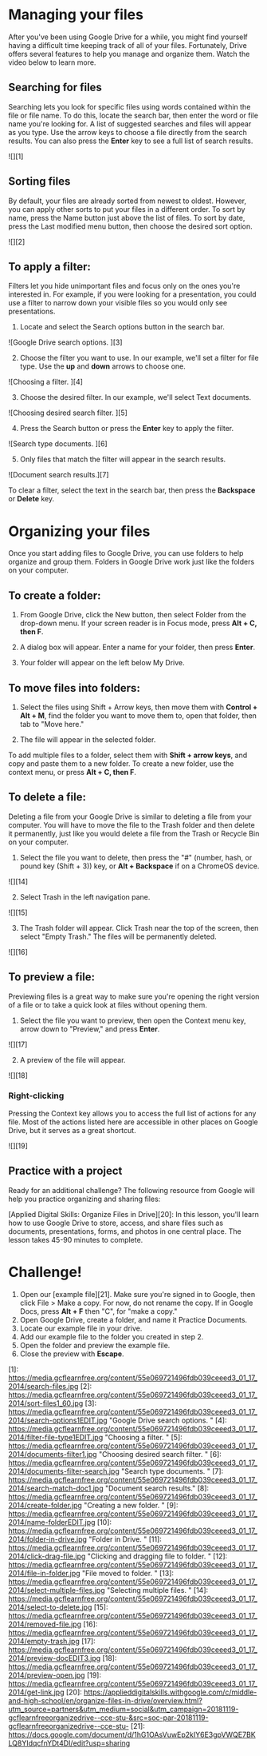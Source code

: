 # Managing your files

After you've been using Google Drive for a while, you might find yourself having a difficult time keeping track of all of your files. Fortunately, Drive offers several features to help you manage and organize them. Watch the video below to learn more.

## Searching for files

Searching lets you look for specific files using words contained within the file or file name. To do this, locate the search bar, then enter the word or file name you're looking for. A list of suggested searches and files will appear as you type. Use the arrow keys to choose a file directly from the search results. You can also press the **Enter** key to see a full list of search results.

![][1]

## Sorting files

By default, your files are already sorted from newest to oldest. However, you can apply other sorts to put your files in a different order. To sort by name, press the Name button just above the list of files. To sort by date, press the Last modified menu button, then choose the desired sort option.

![][2]

## To apply a filter:

Filters let you hide unimportant files and focus only on the ones you're interested in. For example, if you were looking for a presentation, you could use a filter to narrow down your visible files so you would only see presentations.

1. Locate and select the Search options button in the search bar.

  ![Google Drive search options. ][3]

2. Choose the filter you want to use. In our example, we'll set a filter for file type. Use the **up** and **down** arrows to choose one.

  ![Choosing a filter. ][4]

3. Choose the desired filter. In our example, we'll select Text documents.

  ![Choosing desired search filter. ][5]

4. Press the Search button or press the **Enter** key to apply the filter.

  ![Search type documents. ][6]

5. Only files that match the filter will appear in the search results.

  ![Document search results.][7]

To clear a filter, select the text in the search bar, then press the **Backspace** or **Delete** key.

# Organizing your files

Once you start adding files to Google Drive, you can use folders to help organize and group them. Folders in Google Drive work just like the folders on your computer.

## To create a folder:

1. From Google Drive, click the New button, then select Folder from
   the drop-down menu. If your screen reader is in Focus mode, press
   **Alt + C, then F**.

2. A dialog box will appear. Enter a name for your folder, then press **Enter**.

3. Your folder will appear on the left below My Drive.

## To move files into folders:

1. Select the files using Shift + Arrow keys, then move them with
   **Control + Alt + M**, find the folder you want to move them to, open that folder, then tab to "Move here."

2. The file will appear in the selected folder.

To add multiple files to a folder, select them with **Shift + arrow
keys**, and copy and paste them to a new folder. To create a new
folder, use the context menu, or press **Alt + C, then F**.

## To delete a file:

Deleting a file from your Google Drive is similar to deleting a file from your computer. You will have to move the file to the Trash folder and then delete it permanently, just like you would delete a file from the Trash or Recycle Bin on your computer.

1. Select the file you want to delete, then press the "#" (number, hash, or pound key (Shift + 3)) key, or **Alt + Backspace** if on a ChromeOS device.

  ![][14]

2. Select Trash in the left navigation pane.

  ![][15]

3. The Trash folder will appear. Click Trash near the top of the screen, then select "Empty Trash." The files will be permanently deleted.

  ![][16]

## To preview a file:

Previewing files is a great way to make sure you're opening the right version of a file or to take a quick look at files without opening them.

1. Select the file you want to preview, then open the Context menu key, arrow down to "Preview," and press **Enter**.

  ![][17]

2. A preview of the file will appear.

  ![][18]

### Right-clicking

Pressing the Context key allows you to access the full list of actions for any file. Most of the actions listed here are accessible in other places on Google Drive, but it serves as a great shortcut.

![][19]

## Practice with a project

Ready for an additional challenge? The following resource from Google will help you practice organizing and sharing files:

[Applied Digital Skills: Organize Files in Drive][20]: In this lesson, you'll learn how to use Google Drive to store, access, and share files such as documents, presentations, forms, and photos in one central place. The lesson takes 45-90 minutes to complete.

# Challenge!

1. Open our [example file][21]. Make sure you're signed in to Google, then click File > Make a copy. For now, do not rename the copy. If in Google Docs, press **Alt + F** then "C", for "make a copy."
2. Open Google Drive, create a folder, and name it Practice Documents.
3. Locate our example file in your drive.
4. Add our example file to the folder you created in step 2.
5. Open the folder and preview the example file.
6. Close the preview with **Escape**.

[1]: <https://media.gcflearnfree.org/content/55e069721496fdb039ceeed3_01_17_2014/search-files.jpg> [2]: <https://media.gcflearnfree.org/content/55e069721496fdb039ceeed3_01_17_2014/sort-files1_60.jpg> [3]: <https://media.gcflearnfree.org/content/55e069721496fdb039ceeed3_01_17_2014/search-options1EDIT.jpg> "Google Drive search options. " [4]: <https://media.gcflearnfree.org/content/55e069721496fdb039ceeed3_01_17_2014/filter-file-type1EDIT.jpg> "Choosing a filter. " [5]: <https://media.gcflearnfree.org/content/55e069721496fdb039ceeed3_01_17_2014/documents-filter1.jpg> "Choosing desired search filter. " [6]: <https://media.gcflearnfree.org/content/55e069721496fdb039ceeed3_01_17_2014/documents-filter-search.jpg> "Search type documents. " [7]: <https://media.gcflearnfree.org/content/55e069721496fdb039ceeed3_01_17_2014/search-match-doc1.jpg> "Document search results." [8]: <https://media.gcflearnfree.org/content/55e069721496fdb039ceeed3_01_17_2014/create-folder.jpg> "Creating a new folder. " [9]: <https://media.gcflearnfree.org/content/55e069721496fdb039ceeed3_01_17_2014/name-folderEDIT.jpg> [10]: <https://media.gcflearnfree.org/content/55e069721496fdb039ceeed3_01_17_2014/folder-in-drive.jpg> "Folder in Drive. " [11]: <https://media.gcflearnfree.org/content/55e069721496fdb039ceeed3_01_17_2014/click-drag-file.jpg> "Clicking and dragging file to folder. " [12]: <https://media.gcflearnfree.org/content/55e069721496fdb039ceeed3_01_17_2014/file-in-folder.jpg> "File moved to folder. " [13]: <https://media.gcflearnfree.org/content/55e069721496fdb039ceeed3_01_17_2014/select-multiple-files.jpg> "Selecting multiple files. " [14]: <https://media.gcflearnfree.org/content/55e069721496fdb039ceeed3_01_17_2014/select-to-delete.jpg> [15]: <https://media.gcflearnfree.org/content/55e069721496fdb039ceeed3_01_17_2014/removed-file.jpg> [16]: <https://media.gcflearnfree.org/content/55e069721496fdb039ceeed3_01_17_2014/empty-trash.jpg> [17]: <https://media.gcflearnfree.org/content/55e069721496fdb039ceeed3_01_17_2014/preview-docEDIT3.jpg> [18]: <https://media.gcflearnfree.org/content/55e069721496fdb039ceeed3_01_17_2014/preview-open.jpg> [19]: <https://media.gcflearnfree.org/content/55e069721496fdb039ceeed3_01_17_2014/get-link.jpg> [20]: <https://applieddigitalskills.withgoogle.com/c/middle-and-high-school/en/organize-files-in-drive/overview.html?utm_source=partners&utm_medium=social&utm_campaign=20181119-gcflearnfreeorganizedrive--cce-stu-&src=soc-par-20181119-gcflearnfreeorganizedrive--cce-stu-> [21]: <https://docs.google.com/document/d/1hG1OAsVuwEp2kIY6E3gpVWQE7BKLQ8YIdqcfnYDt4DI/edit?usp=sharing>
